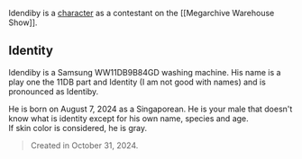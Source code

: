 Idendiby is a [character](Characters) as a contestant on the [[Megarchive Warehouse Show]].

## Identity

Idendiby is a Samsung WW11DB9B84GD washing machine. His name is a play one the 11DB part and Identity (I am not good with names) and is pronounced as Identiby.

He is born on August 7, 2024 as a Singaporean. He is your male that doesn't know what is identity except for his own name, species and age.  
If skin color is considered, he is gray.

> Created in October 31, 2024.